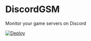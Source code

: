 # DiscordGSM
Monitor your game servers on Discord

[![Deploy](https://www.herokucdn.com/deploy/button.svg)](https://heroku.com/deploy?template=https://github.com/BattlefieldDuck/DiscordGSM)
